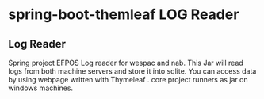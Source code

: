 # spring-boot-themleaf LOG Reader
## Log Reader
Spring project EFPOS Log reader for wespac and nab.
This Jar will read logs from both machine servers and store it into sqlite.
You can access data by using webpage written with Thymeleaf .
core project runners as jar on windows machines.
